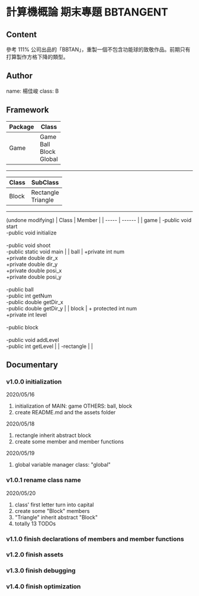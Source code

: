 # 計算機概論 期末專題 BBTANGENT
## Content
參考 111% 公司出品的「BBTAN」，重製一個不包含功能球的致敬作品。前期只有打算製作方格下降的類型。

## Author
name: 楊佳峻
class: B

## Framework
| Package | Class |
| ------- | ------------------------------- |
| Game | Game<br/>Ball<br/>Block<br/>Global |
---
| Class | SubClass |
| ----- | ---------------------- |
| Block | Rectangle<br/>Triangle |
---
(undone modifying)
| Class | Member |
| ----- | ------ |
| game | -public void start<br/>-public void initialize<br/><br/>-public void shoot<br/>-public static void main |
| ball | +private int num<br/>+private double dir_x<br/>+private double dir_y<br/>+private double posi_x<br/>+private double posi_y<br/><br/>-public ball<br/>-public int getNum<br/>-public double getDir_x<br/>-public double getDir_y |
| block | + protected int num<br/>+private int level<br/><br/>-public block<br/><br/>-public void addLevel<br/>-public int getLevel |
| -rectangle |  |

## Documentary
### v1.0.0  initialization
2020/05/16
1. initialization of MAIN: game OTHERS: ball, block
2. create README.md and the assets folder

2020/05/18
1. rectangle inherit abstract block
2. create some member and member functions

2020/05/19
1. global variable manager class: "global"

### v1.0.1 rename class name
2020/05/20
1. class' first letter turn into capital
2. create some "Block" members
3. "Triangle" inherit abstract "Block"
4. totally 13 TODOs

### v1.1.0 finish declarations of members and member functions

### v1.2.0 finish assets

### v1.3.0 finish debugging

### v1.4.0 finish optimization
